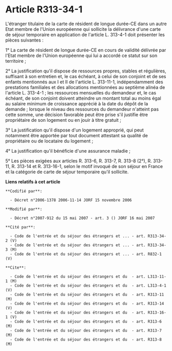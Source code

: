 # Article R313-34-1

L'étranger titulaire de la carte de résident de longue durée-CE dans un autre Etat membre de l'Union européenne qui sollicite
la délivrance d'une carte de séjour temporaire en application de l'article L. 313-4-1 doit présenter les pièces suivantes :

1° La carte de résident de longue durée-CE en cours de validité délivrée par l'Etat membre de l'Union européenne qui lui a
accordé ce statut sur son territoire ;

2° La justification qu'il dispose de ressources propres, stables et régulières, suffisant à son entretien et, le cas échéant,
à celui de son conjoint et de ses enfants mentionnés aux I et II de l'article L. 313-11-1, indépendamment des prestations
familiales et des allocations mentionnées au septième alinéa de l'article L. 313-4-1 ; les ressources mensuelles du demandeur
et, le cas échéant, de son conjoint doivent atteindre un montant total au moins égal au salaire minimum de croissance
apprécié à la date du dépôt de la demande ; lorsque le niveau des ressources du demandeur n'atteint pas cette somme, une
décision favorable peut être prise s'il justifie être propriétaire de son logement ou en jouir à titre gratuit ;

3° La justification qu'il dispose d'un logement approprié, qui peut notamment être apportée par tout document attestant sa
qualité de propriétaire ou de locataire du logement ;

4° La justification qu'il bénéficie d'une assurance maladie ;

5° Les pièces exigées aux articles R. 313-6, R. 313-7, R. 313-8 (2°), R. 313-11, R. 313-14 et R. 313-16-1, selon le motif
invoqué de son séjour en France et la catégorie de carte de séjour temporaire qu'il sollicite.

**Liens relatifs à cet article**

	**Codifié par**:

	  - Décret n°2006-1378 2006-11-14 JORF 15 novembre 2006

	**Modifié par**:

	  - Décret n°2007-912 du 15 mai 2007 - art. 3 () JORF 16 mai 2007

	**Cité par**:

	  - Code de l'entrée et du séjour des étrangers et ... - art. R313-34-2 (V)
	  - Code de l'entrée et du séjour des étrangers et ... - art. R313-34-3 (M)
	  - Code de l'entrée et du séjour des étrangers et ... - art. R832-1 (V)

	**Cite**:

	  - Code de l'entrée et du séjour des étrangers et du  - art. L313-11-1 (M)
	  - Code de l'entrée et du séjour des étrangers et du  - art. L313-4-1 (V)
	  - Code de l'entrée et du séjour des étrangers et du  - art. R313-11 (M)
	  - Code de l'entrée et du séjour des étrangers et du  - art. R313-14 (V)
	  - Code de l'entrée et du séjour des étrangers et du  - art. R313-16-1 (V)
	  - Code de l'entrée et du séjour des étrangers et du  - art. R313-6 (M)
	  - Code de l'entrée et du séjour des étrangers et du  - art. R313-7 (M)
	  - Code de l'entrée et du séjour des étrangers et du  - art. R313-8 (M)
